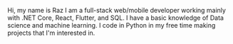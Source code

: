 Hi, my name is Raz  I am a full-stack web/mobile developer working mainly with .NET Core, React, Flutter, and SQL.
I have a basic knowledge of Data science and machine learning.
I code in Python in my free time making projects that I'm interested in.

